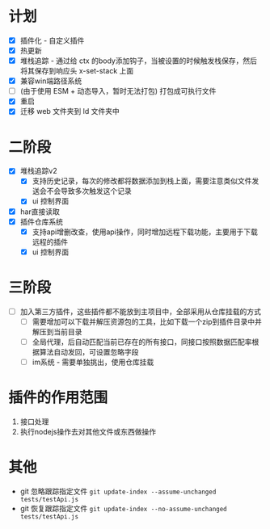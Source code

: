 # 计划
* [x] 插件化 - 自定义插件
* [x] 热更新
* [x] 堆栈追踪 - 通过给 ctx 的body添加钩子，当被设置的时候触发栈保存，然后将其保存到响应头 x-set-stack 上面
* [x] 兼容win端路径系统
* [ ] (由于使用 ESM + 动态导入，暂时无法打包) 打包成可执行文件
* [x] 重启
* [x] 迁移 web 文件夹到 ld 文件夹中
# 二阶段
* [x] 堆栈追踪v2
    * [x] 支持历史记录，每次的修改都将数据添加到栈上面，需要注意类似文件发送会不会导致多次触发这个记录
    * [x] ui 控制界面
* [x] har直接读取
* [x] 插件仓库系统
    * [x] 支持api增删改查，使用api操作，同时增加远程下载功能，主要用于下载远程的插件
    * [x] ui 控制界面
# 三阶段
* [ ] 加入第三方插件，这些插件都不能放到主项目中，全部采用从仓库挂载的方式
    * [ ] 需要增加可以下载并解压资源包的工具，比如下载一个zip到插件目录中并解压到当前目录
    * [ ] 全局代理，后自动匹配当前已存在的所有接口，同接口按照数据匹配率根据算法自动发回，可设置忽略字段
    * [ ] im系统 - 需要单独挑出，使用仓库挂载

# 插件的作用范围
1. 接口处理
2. 执行nodejs操作去对其他文件或东西做操作

# 其他
* git 忽略跟踪指定文件 `git update-index --assume-unchanged tests/testApi.js`
* git 恢复跟踪指定文件 `git update-index --no-assume-unchanged tests/testApi.js`